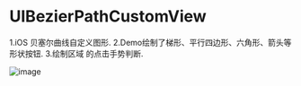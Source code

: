 # UIBezierPathCustomView
 
 
1.iOS 贝塞尔曲线自定义图形. 
2.Demo绘制了梯形、平行四边形、六角形、箭头等形状按钮.
3.绘制区域 的点击手势判断.

![image](https://github.com/llgbw/UIBezierPathCustomView/blob/master/show.gif)
